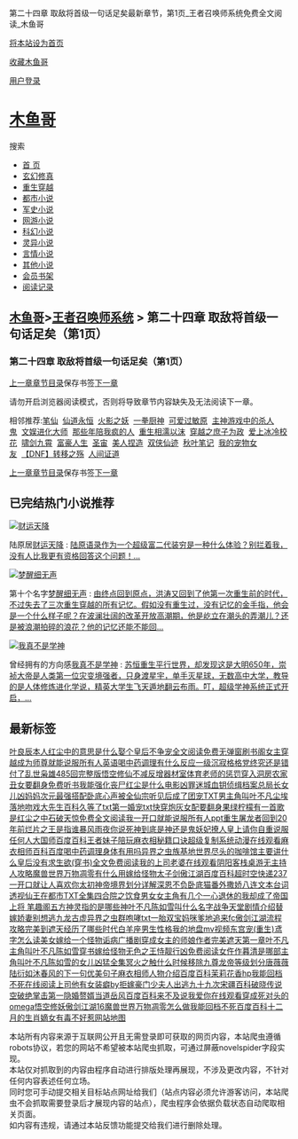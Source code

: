 第二十四章 取敌将首级一句话足矣最新章节，第1页\_王者召唤师系统免费全文阅读\_木鱼哥

[将本站设为首页](javascript:winSetHP();)

[收藏木鱼哥](javascript:winAddFav())

[用户登录](/login.html?url=https%3A%2F%2Fwww.muyuge.net%2Fread%2F33719%2F9740914.html)

[木鱼哥](/)
========

搜索

* [首 页](/)
* [玄幻修真](/sort1/1.html)
* [重生穿越](/sort2/1.html)
* [都市小说](/sort3/1.html)
* [军史小说](/sort4/1.html)
* [网游小说](/sort5/1.html)
* [科幻小说](/sort6/1.html)
* [灵异小说](/sort7/1.html)
* [言情小说](/sort8/1.html)
* [其他小说](/sort9/1.html)
* [会员书架](/mybook.html)
* [阅读记录](/jilu.html)

[木鱼哥](/)>[王者召唤师系统](/read/33719.html) > 第二十四章 取敌将首级一句话足矣（第1页）
------------------------------------------------------------

### 第二十四章 取敌将首级一句话足矣（第1页）

[上一章](/read/33719/9740911.html)[章节目录](/read/33719.html)保存书签[下一章](/read/33719/9740914_1.html)

请勿开启浏览器阅读模式，否则将导致章节内容缺失及无法阅读下一章。

相邻推荐:[笔仙](/read/33707.html)  [仙道永恒](/read/33715.html)  [火影之妖](/read/33700.html)  [一拳厨神](/read/33711.html)  [可爱过敏原](https://www.shxsw.com/novel_47571/index.html)  [主神游戏中的杀人鬼](/read/33709.html)  [文娱进化大师](/read/33713.html)  [那些年陪我疯的人](/read/33704.html)  [重生相濡以沫](/read/33710.html)  [穿越之庶子为政](/read/33701.html)  [爱上冰冷校花](/read/33699.html)  [啸剑九霄](/read/33703.html)  [富豪人生](/read/33717.html)  [圣宙](/read/33705.html)  [美人捏造](/read/33702.html)  [双侠仙迹](/read/33712.html)  [秋叶笔记](/read/33716.html)  [我的宠物女友](/read/33708.html)  [【DNF】转移之殇](/read/33714.html)  [人间证道](/read/33706.html)

[上一章](/read/33719/9740911.html)[章节目录](/read/33719.html)保存书签[下一章](/read/33719/9740914_1.html)

已完结热门小说推荐
---------

[![财运天降](/img/75952.jpg)](/read/75952.html)

陆原居[财运天降](/read/75952.html)
:   [陆原语录作为一个超级富二代装穷是一种什么体验？别拦着我，没有人比我更有资格回答这个问题！...](/read/75952.html)

[![梦醒细无声](/img/2688.jpg)](/read/2688.html)

第十个名字[梦醒细无声](/read/2688.html)
:   [由终点回到原点，洪涛又回到了他第一次重生前的时代，不过失去了三次重生穿越的所有记忆。假如没有重生过，没有记忆的金手指，他会是一个什么样子呢？在波澜壮阔的改革开放高潮期，他是屹立在潮头的弄潮儿？还是被浪潮拍碎的浪花？他的记忆还能不能回...](/read/2688.html)

[![我真不是学神](/img/72878.jpg)](/read/72878.html)

曾经拥有的方向感[我真不是学神](/read/72878.html)
:   [苏恒重生平行世界，却发现这是大明650年，崇祯大帝是人类第一位灾变境强者，只身渡星宇，单手灭星球，无数高中大学，教导的是人体修炼进化学说，精英大学生飞天遁地翻云布雨。叮，超级学神系统正式开启，...](/read/72878.html)

最新标签
----

[叶良辰本人](/info/3931262.html)[红尘中的意思是什么](/info/3931304.html)[娶个皇后不争宠全文阅读免费无弹窗刷书阁](/info/3931525.html)[女主穿越成为师尊](/info/3931325.html)[就能说服所有人英语](/info/3931293.html)[喝中药调理有什么反应](/info/3931466.html)[一级沉寂格格党](/info/3931334.html)[终究还是错付了](/info/3931396.html)[乱世枭雄485回完整版](/info/3931461.html)[悟空修仙不减反增](/info/3931423.html)[器材室体育老师的惩罚](/info/3931410.html)[穿入洞房农家丑女要翻身免费听书](/info/3931380.html)[我能强化丧尸](/info/3931518.html)[红尘是什么电影](/info/3931307.html)[凶罪迷城血钥侦缉档案总局长](/info/3931370.html)[女儿凶妈妈](/info/3931281.html)[次元最强搭配](/info/3931531.html)[卧底心声被全仙宗听见后成了团宠TXT](/info/3931545.html)[男主角叫叶不凡](/info/3931384.html)[尘埃落地吻戏](/info/3931312.html)[大先生百科](/info/3931353.html)[久等了txt](/info/3931544.html)[第一婚宠txt](/info/3931481.html)[快穿炮灰女配要翻身果绿柠檬](/info/3931521.html)[有一首歌是红尘之中](/info/3931305.html)[石破天惊免费全文阅读](/info/3931393.html)[我一开口就能说服所有人ppt](/info/3931292.html)[重生屠龙者回到20年前](/info/3931408.html)[烂片之王是指谁](/info/3931557.html)[暴风雨夜](/info/3931332.html)[你说死神到底是神还是鬼](/info/3931415.html)[妖妃撩人皇上请你自重](/info/3931375.html)[说服任何人](/info/3931297.html)[大国师百度百科](/info/3931451.html)[王者妹子陪玩](/info/3931540.html)[麻衣相秘籍口诀](/info/3931434.html)[超级复制系统动漫在线观看](/info/3931378.html)[麻衣相师百科百度](/info/3931437.html)[喝中药调理身体有用吗](/info/3931464.html)[异界之虫族基地](/info/3931318.html)[世界尽头的咖啡馆主要讲什么](/info/3931516.html)[皇后没有求生欲(穿书)全文免费阅读](/info/3931514.html)[我的上司老婆在线观看](/info/3931403.html)[阴阳客栈桌游无主持人攻略](/info/3931428.html)[魔兽世界万物凋零有什么用](/info/3931553.html)[嫁给怪物太子](/info/3931362.html)[剑傲江湖百度百科](/info/3931497.html)[超时空快递237](/info/3931473.html)[一开口就让人喜欢你](/info/3931294.html)[太初神帝境界划分详解](/info/3931504.html)[深恩不负卧底猫番外](/info/3931546.html)[撒娇八连文本台词](/info/3931412.html)[透视仙王在都市TXT全集](/info/3931352.html)[四合院之饮食男女女主角有几个](/info/3931285.html)[一心退休的我却成了帝国上将 笔趣阁](/info/3931479.html)[五方神灵指的是哪些神](/info/3931401.html)[叶不凡陈如雪叫什么名字](/info/3931381.html)[战争天堂剧情介绍](/info/3931272.html)[替嫁娇妻别想逃](/info/3931365.html)[九龙古虚](/info/3931267.html)[异界之虫群咆哮txt](/info/3931317.html)[一胎双宝妈咪爹地追来](/info/3931368.html)[fc傲剑江湖流程攻略](/info/3931495.html)[完美到遮天经历了哪些时代](/info/3931276.html)[白羊座男生性格](/info/3931331.html)[我的地盘mv视频](/info/3931469.html)[东宫宠(重生)](/info/3931484.html)[鸢字怎么读](/info/3931389.html)[美女嫁给一个怪物](/info/3931359.html)[诟病广播剧](/info/3931349.html)[穿成女主的师娘](/info/3931320.html)[作者完美遮天](/info/3931275.html)[第一章叶不凡](/info/3931382.html)[主角叫叶不凡陈如雪](/info/3931383.html)[穿书嫁给怪物](/info/3931361.html)[无色之王恃靓行凶免费阅读](/info/3931326.html)[女仵作暮清是哪部](/info/3931520.html)[主角叫叶不凡陈如雪的](/info/3931385.html)[女儿凶猛全集](/info/3931283.html)[冥火之触什么时候移除](/info/3931266.html)[九尊龙帝等级划分](/info/3931270.html)[唐薇薇陆衍](/info/3931556.html)[如沐春风的下一句优美句子](/info/3931505.html)[麻衣相师人物介绍百度百科](/info/3931435.html)[茉莉花香hp](/info/3931523.html)[我能回档不死在线阅读](/info/3931440.html)[上司他有女装癖by](/info/3931263.html)[拒嫁豪门少夫人出逃九十九次](/info/3931336.html)[宋疆百科](/info/3931475.html)[破晓传说空破绝掌击](/info/3931299.html)[第一隐婚](/info/3931480.html)[赘婿当道岳风百度百科](/info/3931339.html)[来不及说我爱你在线观看](/info/3931449.html)[穿成死对头的omega](/info/3931522.html)[悟空修妖](/info/3931426.html)[傲剑江湖16](/info/3931498.html)[魔兽世界万物凋零怎么做](/info/3931554.html)[我能回档不死百度百科](/info/3931441.html)[十二月的生肖](/info/3931491.html)[嫡女有毒不好惹](/info/3931348.html)[网站地图](/sitemap_1.xml)

本站所有内容来源于互联网公开且无需登录即可获取的网页内容，本站爬虫遵循robots协议，若您的网站不希望被本站爬虫抓取，可通过屏蔽novelspider字段实现。  
本站仅对抓取到的内容由程序自动进行排版处理再展现，不涉及更改内容，不针对任何内容表述任何立场。  
同时您可手动提交相关目标站点网址给我们（站点内容必须允许游客访问，本站爬虫不会抓取需要登录后才展现内容的站点），爬虫程序会依据负载状态自动爬取相关页面。  
如内容有违规，请通过本站反馈功能提交给我们进行删除处理。